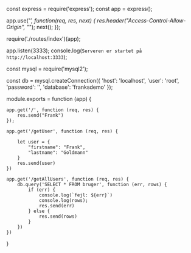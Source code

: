 
<!-- sættes ind i app.js -->

const express = require('express');
const app = express();

app.use('*', function(req, res, next) {
    res.header("Access-Control-Allow-Origin", "*");
    next();
});

require('./routes/index')(app);

app.listen(3333);
console.log(`Serveren er startet på http://localhost:3333`);

<!-- sættes ind i routes/index.js -->

<!-- NB dette er en demo-database -->
const mysql = require('mysql2');

const db = mysql.createConnection({
    'host': 'localhost',
    'user': 'root',
    'password': '',
    'database': 'franksdemo'
});

<!-- her gemmes database-resultatet i et module -->
module.exports = function (app) {

<!-- eksempel på simpel route af text -->
    app.get('/', function (req, res) {
        res.send("Frank")
    });

<!-- route af JSON objekt -->
<!-- husk at tilføje /getuser i browserens url -->
    app.get('/getUser', function (req, res) {
 <!-- JSON objektet skrives inde i app.get kommando  -->
        let user = {
            "firstname": "Frank",
            "lastname": "Goldmann"
        }
        res.send(user)
    })

<!-- jer routes en kommando til databasen -->
    app.get('/getAllUsers', function (req, res) {
        db.query('SELECT * FROM bruger', function (err, rows) {
            if (err) {
                console.log(`fejl: ${err}`)
                console.log(rows);
                res.send(err)
            } else {
                res.send(rows)
            }
        })
    })

}